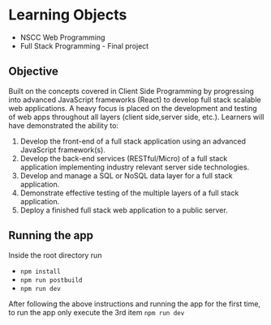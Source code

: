 # Learning Objects
- NSCC Web Programming 
- Full Stack Programming - Final project 

## Objective
Built on the concepts covered in Client Side Programming by progressing into advanced JavaScript frameworks (React) to develop full stack scalable web applications. A heavy focus is placed on the development and testing of web apps throughout all layers (client side,server side, etc.). Learners will have demonstrated the ability to:
1. Develop the front-end of a full stack application using an advanced JavaScript framework(s).
2. Develop the back-end services (RESTful/Micro) of a full stack application implementing industry relevant server side technologies.
3. Develop and manage a SQL or NoSQL data layer for a full stack application.
4. Demonstrate effective testing of the multiple layers of a full stack application.
5. Deploy a finished full stack web application to a public server.

## Running the app
Inside the root directory run
- `npm install`
- `npm run postbuild`
- `npm run dev`

After following the above instructions and running the app for the first time, to run the app only execute the 3rd item `npm run dev` 
